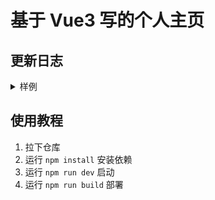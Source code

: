 # 基于 Vue3 写的个人主页

## 更新日志

<details>
<summary>样例</summary>

## 2024-9-16

1. 修改网站语言为中文
2. 添加 @vueuse/motion
3. 修改 关于样式、添加载入动画、添加按钮渐变

## 2024-9-15

1. 修改关于本站的样式
2. 修改背景样式
3. 移动端优化

## 2024-9-14

1. 初次部署
2. 添加 vuesax-alpha、vue3-typed-js
3. 部署 beta1 版本
</details>

## 使用教程

1. 拉下仓库
2. 运行 `npm install` 安装依赖
3. 运行 `npm run dev` 启动
4. 运行 `npm run build` 部署
